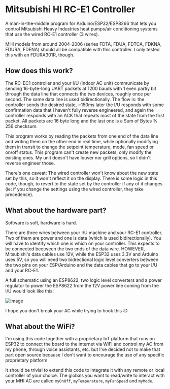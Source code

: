 # Mitsubishi HI RC-E1 Controller

A man-in-the-middle program for Arduino/ESP32/ESP8266 that lets you control Mitsubishi Heavy Industries heat pumps/air conditioning systems that use the wired RC-E1 controller (3 wires).

MHI models from around 2004-2006 (series FDTA, FDUA, FDTCA, FDKNA, FDURA, FDENA) should all be compatible with this controller. I only tested this with an FDURA301R, though.

## How does this work?

The RC-EC1 controller and your I/U (indoor AC unit) communicate by sending 16-byte-long UART packets at 1200 bauds with 1 even partiy bit through the data line that connects the two devices, roughly once per second. The same data line is used bidirectionally. The flow is: the controller sends the desired state, ~150ms later the I/U responds with some confirmation data that I haven't fully reverse engineered, and again the controller responds with an ACK that repeats most of the state from the first packet. All packets are 16 byte long and the last one is a Sum of Bytes % 256 checksum.

This program works by reading the packets from one end of the data line and writing them on the other end in real time, while optionally modifying them in transit to change the setpoint temperature, mode, fan speed or on/off status. This program can't create new packets, only modify the existing ones. My unit doesn't have louver nor grill options, so I didn't reverse engineer those.

There's one caveat: The wired controller won't know about the new state set by this, so it won't reflect it on the display. There is some logic in this code, though, to revert to the state set by the controller if any of it changes (ie: if you change the settings using the wired controller, they take precedence).

## What about the hardware part?

Software is soft, hardware is hard.

There are three wires between your I/U machine and your RC-E1 controller. Two of them are power and one is data (which is used bidirectionally). You will have to identify which one is which on your controller. This expects to be connected beetween the two ends of the data wire. HOWEVER, Mitsubishi's data cables use 12V, while the ESP32 uses 3.3V and Arduino uses 5V, so you will need two bidrectional logic level converters between the two pins on your ESP/Arduino and the data cables that go to your I/U and your RC-E1.

A full schematic using an ESP8622, two logic level converters and a power regulator to power the ESP8622 from the 12V power line coming from the I/U would look like this:

![image](https://user-images.githubusercontent.com/980842/157637823-d24f15c6-ab5e-420b-887a-02d85990cd67.png)

I hope you don't break your AC while trying to hook this :D

## What about the WiFi?

I'm using this code together with a proprietary IoT platform that runs on ESP32 to connect the board to the internet via WiFi and control my AC from my phone, through voice assistants, etc. but I've decided not to make that part open source because I don't want to encourage the use of any specific proprietary platform

It should be trivial to extend this code to integrate it with any remote or local controller of your choice. The globals you want to read/write to interact with your MHI AC are called  `myOnOff`, `myTemperature`, `myFanSpeed` and `myMode`.

